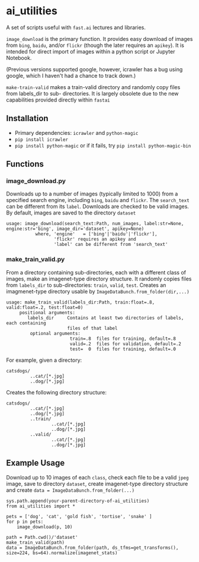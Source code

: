 # ai_utilities

A set of scripts useful with `fast.ai` lectures and libraries.

`image_download` is the primary function. It provides easy download of images from `bing`, `baidu`,  and/or `flickr` (though the later requires an `apikey`). It is intended for direct import of images within a python script or Jupyter Notebook. 


(Previous versions supported google, however, icrawler has a bug using google, which I haven't had a chance to track down.)


`make-train-valid` makes a train-valid directory and randomly copy files from labels_dir to sub-
directories. It is largely obsolete due to the new capabilities provided directly within `fastai`

## Installation
-  Primary dependencies: `icrawler` and `python-magic`
- `pip install icrawler` 
- `pip install python-magic` or if it fails, try  `pip install python-magic-bin`


## Functions
### image_download.py
Downloads up to a number of images (typically limited to 1000) from a specified search engine, including `bing`, `baidu` and `flickr`. The `search_text` can be different from its `label`. Downloads are checked to be valid images. By default, images are saved to the directory `dataset`

```
usage: image_download(search_text:Path, num_images, label:str=None, engine:str='bing', image_dir='dataset', apikey=None)
           where, 'engine'   = ['bing'|'baidu'|'flickr'],
                  'flickr' requires an apikey and
                  'label' can be different from 'search_text'
```

### make_train_valid.py
From a directory containing sub-directories, each with a different class of images, make an imagenet-type directory structure.
It randomly copies files from `labels_dir` to sub-directories: `train`, `valid`, `test`. Creates an imagmenet-type directory usable by `ImageDataBunch.from_folder(dir,...)`

```
usage: make_train_valid(labels_dir:Path, train:float=.8, valid:float=.2, test:float=0)                           
     positional arguments:
        labels_dir     Contains at least two directories of labels, each containing
                       files of that label
         optional arguments:
                        train=.8  files for training, default=.8
                        valid=.2  files for validation, default=.2
                        test=  0  files for training, default=.0
```

For example, given a directory:
```
catsdogs/
         ..cat/[*.jpg]
         ..dog/[*.jpg]
```         

Creates the following directory structure:
```
catsdogs/
         ..cat/[*.jpg]
         ..dog/[*.jpg]
         ..train/
                 ..cat/[*.jpg]
                 ..dog/[*.jpg]
         ..valid/
                 ..cat/[*.jpg]
                 ..dog/[*.jpg]
``` 

## Example Usage
Download up to 10 images of each `class`, check each file to be a valid `jpeg` image, save to directory `dataset`, create imagenet-type directory structure and create `data = ImageDataBunch.from_folder(...)`
```
sys.path.append(your-parent-directory-of-ai_utilities)
from ai_utilities import *

pets = ['dog', 'cat', 'gold fish', 'tortise', 'snake' ]
for p in pets:
    image_download(p, 10)
    
path = Path.cwd()/'dataset'    
make_train_valid(path)
data = ImageDataBunch.from_folder(path, ds_tfms=get_transforms(), size=224, bs=64).normalize(imagenet_stats)
```    
